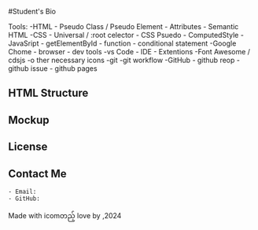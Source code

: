 #Student's Bio

Tools:
-HTML
    - Pseudo Class / Pseudo Element
    - Attributes
    - Semantic HTML
-CSS
    - Universal / :root celector
    - CSS Psuedo 
    - ComputedStyle
-JavaSript
    - getElementById
    - function
    - conditional statement
-Google Chome
    - browser
    - dev tools
-vs Code
    - IDE
    - Extentions
-Font Awesome  / cdsjs
    -o ther necessary icons
-git 
    -git workflow
-GitHub
    - github reop
    - github issue
    - github pages

## HTML Structure

## Mockup

## License
<!-- MIT မည်သူမဆို သုံးဆွဲနိင်သည် -->

## Contact Me
    - Email:
    - GitHub:

Made with icomတည့် love by ,2024
